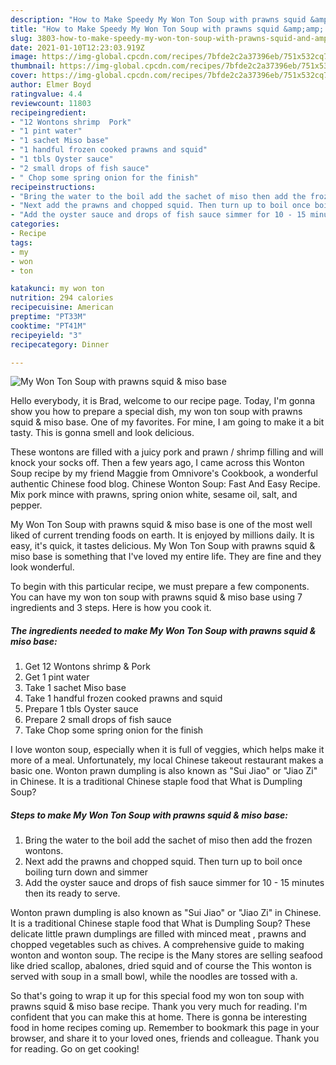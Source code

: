 ```yaml
---
description: "How to Make Speedy My Won Ton Soup with prawns squid &amp;amp; miso base"
title: "How to Make Speedy My Won Ton Soup with prawns squid &amp;amp; miso base"
slug: 3803-how-to-make-speedy-my-won-ton-soup-with-prawns-squid-and-amp-miso-base
date: 2021-01-10T12:23:03.919Z
image: https://img-global.cpcdn.com/recipes/7bfde2c2a37396eb/751x532cq70/my-won-ton-soup-with-prawns-squid-miso-base-recipe-main-photo.jpg
thumbnail: https://img-global.cpcdn.com/recipes/7bfde2c2a37396eb/751x532cq70/my-won-ton-soup-with-prawns-squid-miso-base-recipe-main-photo.jpg
cover: https://img-global.cpcdn.com/recipes/7bfde2c2a37396eb/751x532cq70/my-won-ton-soup-with-prawns-squid-miso-base-recipe-main-photo.jpg
author: Elmer Boyd
ratingvalue: 4.4
reviewcount: 11803
recipeingredient:
- "12 Wontons shrimp  Pork"
- "1 pint water"
- "1 sachet Miso base"
- "1 handful frozen cooked prawns and squid"
- "1 tbls Oyster sauce"
- "2 small drops of fish sauce"
- " Chop some spring onion for the finish"
recipeinstructions:
- "Bring the water to the boil add the sachet of miso then add the frozen wontons."
- "Next add the prawns and chopped squid. Then turn up to boil once boiling turn down and simmer"
- "Add the oyster sauce and drops of fish sauce simmer for 10 - 15 minutes then its ready to serve."
categories:
- Recipe
tags:
- my
- won
- ton

katakunci: my won ton 
nutrition: 294 calories
recipecuisine: American
preptime: "PT33M"
cooktime: "PT41M"
recipeyield: "3"
recipecategory: Dinner

---
```



![My Won Ton Soup with prawns squid &amp; miso base](https://img-global.cpcdn.com/recipes/7bfde2c2a37396eb/751x532cq70/my-won-ton-soup-with-prawns-squid-miso-base-recipe-main-photo.jpg)

Hello everybody, it is Brad, welcome to our recipe page. Today, I'm gonna show you how to prepare a special dish, my won ton soup with prawns squid &amp; miso base. One of my favorites. For mine, I am going to make it a bit tasty. This is gonna smell and look delicious.

These wontons are filled with a juicy pork and prawn / shrimp filling and will knock your socks off. Then a few years ago, I came across this Wonton Soup recipe by my friend Maggie from Omnivore&#39;s Cookbook, a wonderful authentic Chinese food blog. Chinese Wonton Soup: Fast And Easy Recipe. Mix pork mince with prawns, spring onion white, sesame oil, salt, and pepper.

My Won Ton Soup with prawns squid &amp; miso base is one of the most well liked of current trending foods on earth. It is enjoyed by millions daily. It is easy, it's quick, it tastes delicious. My Won Ton Soup with prawns squid &amp; miso base is something that I've loved my entire life. They are fine and they look wonderful.


To begin with this particular recipe, we must prepare a few components. You can have my won ton soup with prawns squid &amp; miso base using 7 ingredients and 3 steps. Here is how you cook it.

<!--inarticleads1-->

##### The ingredients needed to make My Won Ton Soup with prawns squid &amp; miso base:

1. Get 12 Wontons shrimp &amp; Pork
1. Get 1 pint water
1. Take 1 sachet Miso base
1. Take 1 handful frozen cooked prawns and squid
1. Prepare 1 tbls Oyster sauce
1. Prepare 2 small drops of fish sauce
1. Take  Chop some spring onion for the finish


I love wonton soup, especially when it is full of veggies, which helps make it more of a meal. Unfortunately, my local Chinese takeout restaurant makes a basic one. Wonton prawn dumpling is also known as &#34;Sui Jiao&#34; or &#34;Jiao Zi&#34; in Chinese. It is a traditional Chinese staple food that What is Dumpling Soup? 

<!--inarticleads2-->

##### Steps to make My Won Ton Soup with prawns squid &amp; miso base:

1. Bring the water to the boil add the sachet of miso then add the frozen wontons.
1. Next add the prawns and chopped squid. Then turn up to boil once boiling turn down and simmer
1. Add the oyster sauce and drops of fish sauce simmer for 10 - 15 minutes then its ready to serve.


Wonton prawn dumpling is also known as &#34;Sui Jiao&#34; or &#34;Jiao Zi&#34; in Chinese. It is a traditional Chinese staple food that What is Dumpling Soup? These delicate little prawn dumplings are filled with minced meat , prawns and chopped vegetables such as chives. A comprehensive guide to making wonton and wonton soup. The recipe is the Many stores are selling seafood like dried scallop, abalones, dried squid and of course the This wonton is served with soup in a small bowl, while the noodles are tossed with a. 

So that's going to wrap it up for this special food my won ton soup with prawns squid &amp; miso base recipe. Thank you very much for reading. I'm confident that you can make this at home. There is gonna be interesting food in home recipes coming up. Remember to bookmark this page in your browser, and share it to your loved ones, friends and colleague. Thank you for reading. Go on get cooking!
